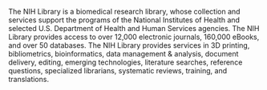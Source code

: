 The NIH Library is a biomedical research library, whose collection and services support the programs of the National Institutes of Health and selected U.S. Department of Health and Human Services agencies. The NIH Library provides access to over 12,000 electronic journals, 160,000 eBooks, and over 50 databases. The NIH Library provides services in 3D printing, bibliometrics, bioinformatics, data management & analysis, document delivery, editing, emerging technologies, literature searches, reference questions, specialized librarians, systematic reviews, training, and translations.
